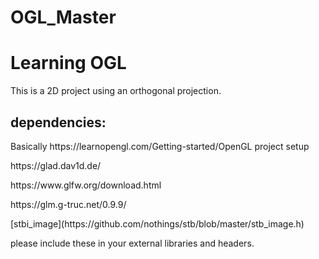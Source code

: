 # OGL_Master
<h1>Learning OGL</h1>

This is a 2D project using an orthogonal projection.
<p><h2>dependencies:</h2></p>
<p>Basically https://learnopengl.com/Getting-started/OpenGL project setup</p>
<p>https://glad.dav1d.de/</p>
<p>https://www.glfw.org/download.html</p>
<p>https://glm.g-truc.net/0.9.9/</p>

<p>[stbi_image](https://github.com/nothings/stb/blob/master/stb_image.h)</p>

please include these in your external libraries and headers. 
